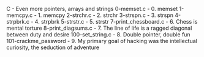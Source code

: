 C - Even more pointers, arrays and strings
0-memset.c - 0. memset
1-memcpy.c - 1. memcpy
2-strchr.c - 2. strchr
3-strspn.c - 3. strspn
4-strpbrk.c - 4. strpbrk
5-strstr.c - 5. strstr
7-print_chessboard.c - 6. Chess is mental torture
8-print_diagsums.c - 7. The line of life is a ragged diagonal between duty and desire
100-set_string.c - 8. Double pointer, double fun
101-crackme_password - 9. My primary goal of hacking was the intellectual curiosity, the seduction of adventure
